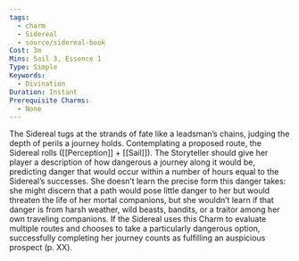 ```yaml
---
tags:
  - charm
  - Sidereal
  - source/sidereal-book
Cost: 3m
Mins: Sail 3, Essence 1
Type: Simple
Keywords:
  - Divination
Duration: Instant
Prerequisite Charms:
  - None
---
```

The Sidereal tugs at the strands of fate like a leadsman’s chains, judging the depth of perils a journey holds. Contemplating a proposed route, the Sidereal rolls ([[Perception]] + [[Sail]]). The Storyteller should give her player a description of how dangerous a journey along it would be, predicting danger that would occur within a number of hours equal to the Sidereal’s successes. She doesn’t learn the precise form this danger takes: she might discern that a path would pose little danger to her but would threaten the life of her mortal companions, but she wouldn’t learn if that danger is from harsh weather, wild beasts, bandits, or a traitor among her own traveling companions. If the Sidereal uses this Charm to evaluate multiple routes and chooses to take a particularly dangerous option, successfully completing her journey counts as fulfilling an auspicious prospect (p. XX).